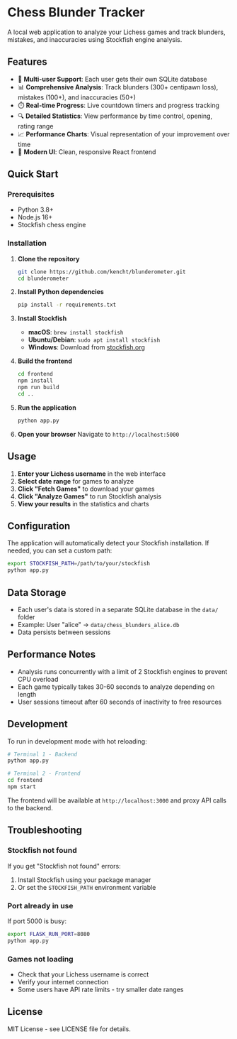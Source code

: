# Chess Blunder Tracker

A local web application to analyze your Lichess games and track blunders, mistakes, and inaccuracies using Stockfish engine analysis.

## Features

- 🎯 **Multi-user Support**: Each user gets their own SQLite database
- 📊 **Comprehensive Analysis**: Track blunders (300+ centipawn loss), mistakes (100+), and inaccuracies (50+)
- ⏱️ **Real-time Progress**: Live countdown timers and progress tracking
- 🔍 **Detailed Statistics**: View performance by time control, opening, rating range
- 📈 **Performance Charts**: Visual representation of your improvement over time
- 🎨 **Modern UI**: Clean, responsive React frontend

## Quick Start

### Prerequisites

- Python 3.8+
- Node.js 16+
- Stockfish chess engine

### Installation

1. **Clone the repository**
   ```bash
   git clone https://github.com/kencht/blunderometer.git
   cd blunderometer
   ```

2. **Install Python dependencies**
   ```bash
   pip install -r requirements.txt
   ```

3. **Install Stockfish**
   - **macOS**: `brew install stockfish`
   - **Ubuntu/Debian**: `sudo apt install stockfish`
   - **Windows**: Download from [stockfish.org](https://stockfishchess.org/download/)

4. **Build the frontend**
   ```bash
   cd frontend
   npm install
   npm run build
   cd ..
   ```

5. **Run the application**
   ```bash
   python app.py
   ```

6. **Open your browser**
   Navigate to `http://localhost:5000`

## Usage

1. **Enter your Lichess username** in the web interface
2. **Select date range** for games to analyze
3. **Click "Fetch Games"** to download your games
4. **Click "Analyze Games"** to run Stockfish analysis
5. **View your results** in the statistics and charts

## Configuration

The application will automatically detect your Stockfish installation. If needed, you can set a custom path:

```bash
export STOCKFISH_PATH=/path/to/your/stockfish
python app.py
```

## Data Storage

- Each user's data is stored in a separate SQLite database in the `data/` folder
- Example: User "alice" → `data/chess_blunders_alice.db`
- Data persists between sessions

## Performance Notes

- Analysis runs concurrently with a limit of 2 Stockfish engines to prevent CPU overload
- Each game typically takes 30-60 seconds to analyze depending on length
- User sessions timeout after 60 seconds of inactivity to free resources

## Development

To run in development mode with hot reloading:

```bash
# Terminal 1 - Backend
python app.py

# Terminal 2 - Frontend
cd frontend
npm start
```

The frontend will be available at `http://localhost:3000` and proxy API calls to the backend.

## Troubleshooting

### Stockfish not found
If you get "Stockfish not found" errors:
1. Install Stockfish using your package manager
2. Or set the `STOCKFISH_PATH` environment variable

### Port already in use
If port 5000 is busy:
```bash
export FLASK_RUN_PORT=8080
python app.py
```

### Games not loading
- Check that your Lichess username is correct
- Verify your internet connection
- Some users have API rate limits - try smaller date ranges

## License

MIT License - see LICENSE file for details.
